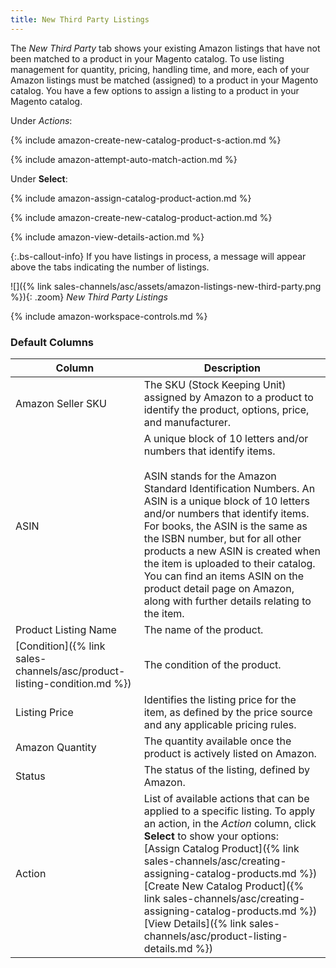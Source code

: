 ```yaml
---
title: New Third Party Listings
---
```



The _New Third Party_ tab shows your existing Amazon listings that have not been matched to a product in your Magento catalog. To use listing management for quantity, pricing, handling time, and more, each of your Amazon listings must be matched (assigned) to a product in your Magento catalog. You have a few options to assign a listing to a product in your Magento catalog.

Under _Actions_:

{% include amazon-create-new-catalog-product-s-action.md %}

{% include amazon-attempt-auto-match-action.md %}

Under **Select**:

{% include amazon-assign-catalog-product-action.md %}

{% include amazon-create-new-catalog-product-action.md %}

{% include amazon-view-details-action.md %}

{:.bs-callout-info}
If you have listings in process, a message will appear above the tabs indicating the number of listings.

![]({% link sales-channels/asc/assets/amazon-listings-new-third-party.png %}){: .zoom}
_New Third Party Listings_

{% include amazon-workspace-controls.md %}

### Default Columns

|Column|Description|
|---|---|
|Amazon Seller SKU|The SKU (Stock Keeping Unit) assigned by Amazon to a product to identify the product, options, price, and manufacturer. |
|ASIN|A unique block of 10 letters and/or numbers that identify items.<br/><br/>ASIN stands for the Amazon Standard Identification Numbers. An ASIN is a unique block of 10 letters and/or numbers that identify items. For books, the ASIN is the same as the ISBN number, but for all other products a new ASIN is created when the item is uploaded to their catalog. You can find an items ASIN on the product detail page on Amazon, along with further details relating to the item. |
|Product Listing Name|The name of the product. |
|[Condition]({% link sales-channels/asc/product-listing-condition.md %})|The condition of the product. |
|Listing Price|Identifies the listing price for the item, as defined by the price source and any applicable pricing rules. |
|Amazon Quantity|The quantity available once the product is actively listed on Amazon. |
|Status|The status of the listing, defined by Amazon. |
|Action|List of available actions that can be applied to a specific listing. To apply an action, in the _Action_ column, click **Select** to show your options:<br/>[Assign Catalog Product]({% link sales-channels/asc/creating-assigning-catalog-products.md %})<br/>[Create New Catalog Product]({% link sales-channels/asc/creating-assigning-catalog-products.md %})<br/>[View Details]({% link sales-channels/asc/product-listing-details.md %}) |
